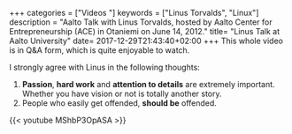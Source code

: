 +++
categories = ["Videos "]
keywords = ["Linus Torvalds", "Linux"]
description = "Aalto Talk with Linus Torvalds, hosted by Aalto Center for Entrepreneurship (ACE) in Otaniemi on June 14, 2012."
title= "Linus Talk at Aalto University"
date= 2017-12-29T21:43:40+02:00
+++
This whole video is in Q&A form, which is quite enjoyable to watch.

I strongly agree with Linus in the following thoughts:

1. **Passion**, **hard work** and  **attention to details** are extremely important. Whether you have vision or not is totally another story.
2. People who easily get offended, **should be** offended.

{{< youtube MShbP3OpASA >}}

